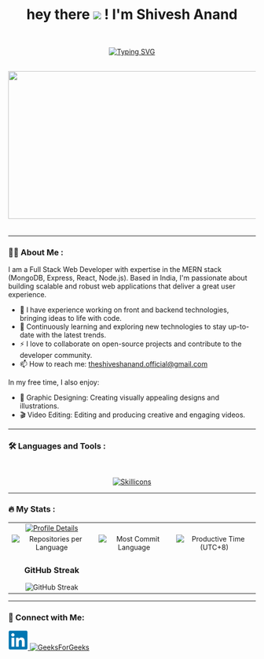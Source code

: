 
<h1 id="header" align="center">
  hey there
  <img src="https://media.giphy.com/media/hvRJCLFzcasrR4ia7z/giphy.gif" width="30px"/>
  ! I'm Shivesh Anand
</h1><br>

<p align="center"> 
<a href="https://git.io/typing-svg"><img src="https://readme-typing-svg.demolab.com?font=Montserrat&weight=800&size=30&duration=3000&pause=1000&color=7C4AF7&center=true&vCenter=true&width=435&lines=Full+Stack+Web+Developer;MERN+Stack" alt="Typing SVG" /></a>
</p><br>

<div align="center">
  <img src="https://media.giphy.com/media/dWesBcTLavkZuG35MI/giphy.gif" width="600" height="300"/>
</div><br>

---

### :man_technologist: About Me :  
I am a Full Stack Web Developer with expertise in the MERN stack (MongoDB, Express, React, Node.js). Based in India, I'm passionate about building scalable and robust web applications that deliver a great user experience.

- :telescope: I have experience working on front and backend technologies, bringing ideas to life with code.
- :seedling: Continuously learning and exploring new technologies to stay up-to-date with the latest trends.
- :zap: I love to collaborate on open-source projects and contribute to the developer community.
- :mailbox: How to reach me: [theshiveshanand.official@gmail.com](mailto:theshiveshanand.official@gmail.com)

In my free time, I also enjoy:

- :art: Graphic Designing: Creating visually appealing designs and illustrations.
- :clapper: Video Editing: Editing and producing creative and engaging videos.

---

### :hammer_and_wrench: Languages and Tools :   
 <br>
 <p align="center"> 
   <a href="https://skillicons.dev">  
     <img src="https://skillicons.dev/icons?i=js,html,css,bootstrap,react,express,mongodb,nodejs,postman,jquery,c,cpp,java,git,github," alt="Skillicons" /> 
   </a> 
 </p>  
 
---

### :fire: My Stats :


<table align="center">
  <!-- First Row: 1 Column -->
  <tr>
    <td align="center">
      <a href="http://github-profile-summary-cards.vercel.app">
        <img src="http://github-profile-summary-cards.vercel.app/api/cards/profile-details?username=shivesh-anand&theme=midnight_purple" alt="Profile Details"/>
      </a>
    </td>
  </tr>
  
  <!-- Second Row: 3 Columns -->
  <tr>
    <td align="center">
      <img src="http://github-profile-summary-cards.vercel.app/api/cards/repos-per-language?username=shivesh-anand&theme=midnight_purple" alt="Repositories per Language"/>
    </td>
    <td align="center">
      <img src="http://github-profile-summary-cards.vercel.app/api/cards/most-commit-language?username=shivesh-anand&theme=midnight_purple" alt="Most Commit Language"/>
    </td>
    <td align="center">
      <img src="http://github-profile-summary-cards.vercel.app/api/cards/productive-time?username=shivesh-anand&theme=midnight_purple&utcOffset=8" alt="Productive Time (UTC+8)"/>
    </td>
  </tr>
  
  <!-- Third Row: 3 Columns -->
  <tr>
    <td align="center">
      <div align="center">
        <h3>GitHub Streak</h3>
        <img src="http://github-readme-streak-stats.herokuapp.com?user=shivesh-anand&theme=dark&hide_border=true" alt="GitHub Streak"/>
      </div>
    </td>
    <td align="center" colspan="2">
      <!-- Empty cell to span across two columns -->
    </td>
  </tr>
</table>


---

### :handshake: Connect with Me:
<div>
  <a href="https://www.linkedin.com/in/shivesh-anand/">
    <img src="https://raw.githubusercontent.com/devicons/devicon/1119b9f84c0290e0f0b38982099a2bd027a48bf1/icons/linkedin/linkedin-original.svg" title="LinkedIn" alt="LinkedIn" width="40" height="40"/>
  </a>
  <a href="https://www.geeksforgeeks.org/user/theshiveshanand/">
    <img src="https://media.geeksforgeeks.org/gfg-gg-logo.svg" title="GeeksForGeeks" alt="GeeksForGeeks" width="40" height="40"/>
  </a>
</div>
